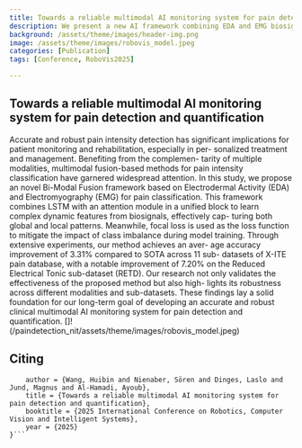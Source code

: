 ```yaml
---
title: Towards a reliable multimodal AI monitoring system for pain detection and quantification
description: We present a new AI framework combining EDA and EMG biosignals to detect pain intensity more accurately, achieving up to 7.20% better accuracy than existing methods.
background: /assets/theme/images/header-img.png
image: /assets/theme/images/robovis_model.jpeg
categories: [Publication]
tags: [Conference, RoboVis2025]

---
```


## Towards a reliable multimodal AI monitoring system for pain detection and quantification

Accurate and robust pain intensity detection has significant
implications for patient monitoring and rehabilitation, especially in per-
sonalized treatment and management. Benefiting from the complemen-
tarity of multiple modalities, multimodal fusion-based methods for pain
intensity classification have garnered widespread attention. In this study,
we propose an novel Bi-Modal Fusion framework based on Electrodermal
Activity (EDA) and Electromyography (EMG) for pain classification.
This framework combines LSTM with an attention module in a unified
block to learn complex dynamic features from biosignals, effectively cap-
turing both global and local patterns. Meanwhile, focal loss is used as
the loss function to mitigate the impact of class imbalance during model
training. Through extensive experiments, our method achieves an aver-
age accuracy improvement of 3.31% compared to SOTA across 11 sub-
datasets of X-ITE pain database, with a notable improvement of 7.20%
on the Reduced Electrical Tonic sub-dataset (RETD). Our research not
only validates the effectiveness of the proposed method but also high-
lights its robustness across different modalities and sub-datasets. These
findings lay a solid foundation for our long-term goal of developing an
accurate and robust clinical multimodal AI monitoring system for pain
detection and quantification.
[]!(/paindetection_nit/assets/theme/images/robovis_model.jpeg)

## Citing
```@inproceedings{wang_pain_intens,
    author = {Wang, Huibin and Nienaber, Sören and Dinges, Laslo and Jund, Magnus and Al-Hamadi, Ayoub},
    title = {Towards a reliable multimodal AI monitoring system for pain detection and quantification},
    booktitle = {2025 International Conference on Robotics, Computer Vision and Intelligent Systems},
    year = {2025}
}```

